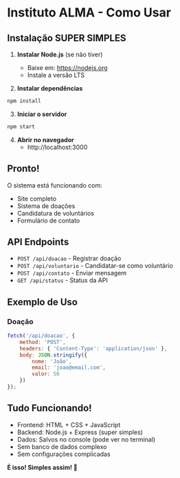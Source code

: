 #  Instituto ALMA - Como Usar

## Instalação SUPER SIMPLES

1. **Instalar Node.js** (se não tiver)
   - Baixe em: https://nodejs.org
   - Instale a versão LTS

2. **Instalar dependências**
```bash
npm install
```

3. **Iniciar o servidor**
```bash
npm start
```

4. **Abrir no navegador**
   - http://localhost:3000

##  Pronto! 

O sistema está funcionando com:
-  Site completo
-  Sistema de doações
-  Candidatura de voluntários
-  Formulário de contato

##  API Endpoints

- `POST /api/doacao` - Registrar doação
- `POST /api/voluntario` - Candidatar-se como voluntário
- `POST /api/contato` - Enviar mensagem
- `GET /api/status` - Status da API

##  Exemplo de Uso

### Doação
```javascript
fetch('/api/doacao', {
    method: 'POST',
    headers: { 'Content-Type': 'application/json' },
    body: JSON.stringify({ 
        nome: 'João', 
        email: 'joao@email.com', 
        valor: 50 
    })
});
```

##  Tudo Funcionando!

- Frontend: HTML + CSS + JavaScript
- Backend: Node.js + Express (super simples)
- Dados: Salvos no console (pode ver no terminal)
- Sem banco de dados complexo
- Sem configurações complicadas

**É isso! Simples assim! 🎉**
